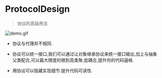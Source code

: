 # ProtocolDesign

> 协议的高级用法

![demo.gif](http://images0.cnblogs.com/blog2015/607542/201506/172157470917249.gif)

* 协议与代理并不相同.

* 协议可以统一接口,我们可以通过让对象继承协议来统一接口输出,加上与抽象父类配合,可以最大限度的做到高类聚,低耦合,提升你的代码逼格.

* 用协议可以隐藏实现细节.提升代码可读性. 
